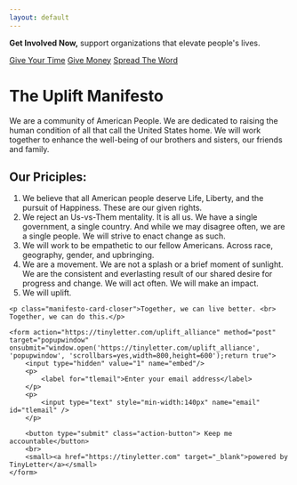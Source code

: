 ```yaml
---
layout: default
---
```


<div class="action-banner">
    <p><strong>Get Involved Now,</strong> support organizations that elevate people's lives.</p>
    <div class="actions">
        <a href="/support-time" class="action-button">Give Your Time</a>
        <a href="/support-financially" class="action-button">Give Money</a>
        <a href="/support-communication" class="action-button">Spread The Word</a>
    </div>
</div>

<div class="banner">
    <h1>The Uplift Manifesto</h1>
    <p>We are a community of American People. We are dedicated to raising the human condition of all that call the United States home. We will work together to enhance the well-being of our brothers and sisters, our friends and family.</p>
</div>



<div class="manifesto-card">
    <h2>Our Priciples:</h2>
    <ol>
        <li>We believe that all American people deserve Life, Liberty, and the pursuit of Happiness. These are our given rights.</li>
        <li>We reject an Us-vs-Them mentality. It is all us. We have a single government, a single country. And while we may disagree often, we are a single people. We will strive to enact change as such.</li>
        <li>We will work to be empathetic to our fellow Americans. Across race, geography, gender, and upbringing.</li>
        <li>We are a movement. We are not a splash or a brief moment of sunlight. We are the consistent and everlasting result of our shared desire for progress and change. We will act often. We will make an impact.</li>
        <li>We will uplift.</li>
    </ol>

    <p class="manifesto-card-closer">Together, we can live better. <br> Together, we can do this.</p>

    <form action="https://tinyletter.com/uplift_alliance" method="post" target="popupwindow" onsubmit="window.open('https://tinyletter.com/uplift_alliance', 'popupwindow', 'scrollbars=yes,width=800,height=600');return true">
        <input type="hidden" value="1" name="embed"/>
        <p>
            <label for="tlemail">Enter your email address</label>
        </p>
        <p>
            <input type="text" style="min-width:140px" name="email" id="tlemail" />
        </p>

        <button type="submit" class="action-button"> Keep me accountable</button>
        <br>
        <small><a href="https://tinyletter.com" target="_blank">powered by TinyLetter</a></small>
    </form>
</div>




